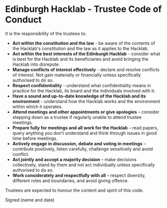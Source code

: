 # Edinburgh Hacklab - Trustee Code of Conduct #

It is the responsibility of the trustees to:

- **Act within the constitution and the law** - be aware of the contents of the Hacklab's constitution and the law as it applies to the Hacklab.
- **Act within the best interests of the Edinburgh Hacklab** - consider what is best for the Hacklab and its beneficiaries and avoid bringing the Hacklab into disrepute.
- **Manage conflicts of interest effectively** - declare and resolve conflicts of interest. Not gain materially or financially unless specifically authorised to do so.
- **Respect confidentiality** - understand what confidentiality means in practice for the Hacklab, its board and the individuals involved with it.
- **Have a sound and up-to-date knowledge of the Hacklab and its environment** - understand how the Hacklab works and the environment within which it operates.
- **Attend meetings and other appointments or give apologies** – consider stepping down as a trustee if regularly unable to attend trustee meetings.
- **Prepare fully for meetings and all work for the Hacklab** – read papers, query anything you don’t understand and think through issues in good time before meetings.
- **Actively engage in discussion, debate and voting in meetings** – contribute positively, listen carefully, challenge sensitively and avoid conflict.
- **Act jointly and accept a majority decision** – make decisions collectively, stand by them and not act individually unless specifically authorised to do so.
- **Work considerately and respectfully with all** – respect diversity, different roles and boundaries, and avoid giving offence.

Trustees are expected to honour the content and spirit of this code.

Signed (name and date)


